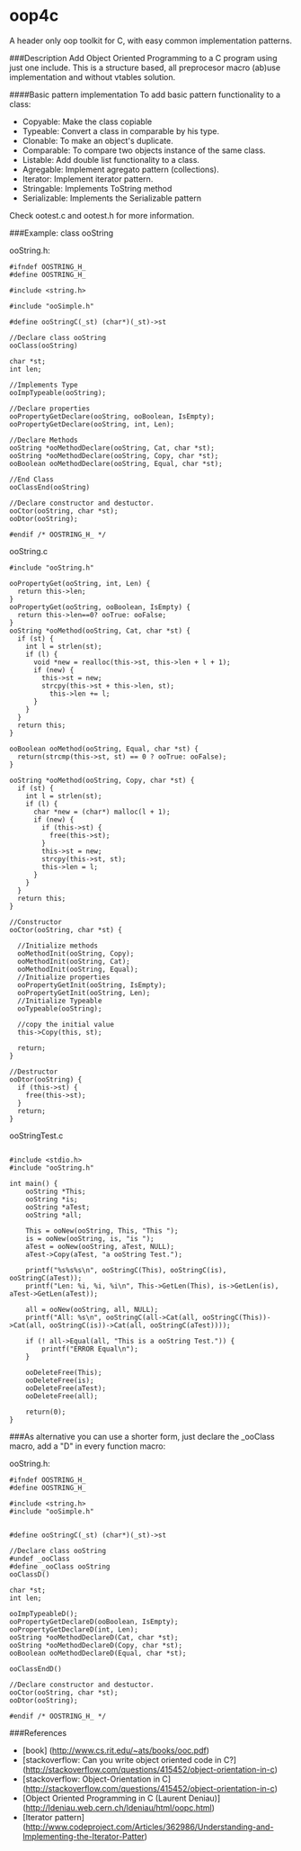 oop4c
=====
A header only oop toolkit for C, with easy common implementation patterns.


###Description
Add Object Oriented Programming to a C program using just one include.
This is a structure based, all preprocesor macro (ab)use implementation and without vtables solution.

####Basic pattern implementation
To add basic pattern functionality to a class:

 * Copyable: Make the class copiable
 * Typeable: Convert a class in comparable by his type.
 * Clonable: To make an object's duplicate.
 * Comparable: To compare two objects instance of the same class.
 * Listable: Add double list functionality to a class.
 * Agregable: Implement agregato pattern (collections).
 * Iterator: Implement iterator pattern.
 * Stringable: Implements ToString method
 * Serializable: Implements the Serializable pattern
 
Check ootest.c and ootest.h for more information. 
 

###Example: class ooString 

ooString.h:
```
#ifndef OOSTRING_H_
#define OOSTRING_H_

#include <string.h>

#include "ooSimple.h"

#define ooStringC(_st) (char*)(_st)->st

//Declare class ooString
ooClass(ooString)

char *st;
int len;

//Implements Type
ooImpTypeable(ooString);

//Declare properties
ooPropertyGetDeclare(ooString, ooBoolean, IsEmpty);
ooPropertyGetDeclare(ooString, int, Len);

//Declare Methods
ooString *ooMethodDeclare(ooString, Cat, char *st);
ooString *ooMethodDeclare(ooString, Copy, char *st);
ooBoolean ooMethodDeclare(ooString, Equal, char *st);

//End Class
ooClassEnd(ooString)

//Declare constructor and destuctor.
ooCtor(ooString, char *st);
ooDtor(ooString);

#endif /* OOSTRING_H_ */
```
ooString.c 
```
#include "ooString.h"

ooPropertyGet(ooString, int, Len) {
  return this->len;
}
ooPropertyGet(ooString, ooBoolean, IsEmpty) {
  return this->len==0? ooTrue: ooFalse;
}
ooString *ooMethod(ooString, Cat, char *st) {
  if (st) {
    int l = strlen(st);
    if (l) {
      void *new = realloc(this->st, this->len + l + 1);
      if (new) {
        this->st = new;
        strcpy(this->st + this->len, st);
	      this->len += l;
      }
    }
  } 
  return this;
}

ooBoolean ooMethod(ooString, Equal, char *st) {
  return(strcmp(this->st, st) == 0 ? ooTrue: ooFalse);
}

ooString *ooMethod(ooString, Copy, char *st) {
  if (st) {
    int l = strlen(st);
    if (l) {
      char *new = (char*) malloc(l + 1);
      if (new) {
        if (this->st) {
          free(this->st);
        }
        this->st = new;
        strcpy(this->st, st);
        this->len = l;
      }
    }
  }
  return this;
}

//Constructor
ooCtor(ooString, char *st) {

  //Initialize methods
  ooMethodInit(ooString, Copy);
  ooMethodInit(ooString, Cat);
  ooMethodInit(ooString, Equal);
  //Initialize properties
  ooPropertyGetInit(ooString, IsEmpty);
  ooPropertyGetInit(ooString, Len);
  //Initialize Typeable 
  ooTypeable(ooString);

  //copy the initial value
  this->Copy(this, st);
  
  return;
}

//Destructor
ooDtor(ooString) {
  if (this->st) {
    free(this->st);
  }
  return;
}

```

ooStringTest.c
```

#include <stdio.h>
#include "ooString.h"

int main() {
	ooString *This;
	ooString *is;
	ooString *aTest;
	ooString *all;

	This = ooNew(ooString, This, "This ");
	is = ooNew(ooString, is, "is ");
	aTest = ooNew(ooString, aTest, NULL);
	aTest->Copy(aTest, "a ooString Test.");

	printf("%s%s%s\n", ooStringC(This), ooStringC(is), ooStringC(aTest));
	printf("Len: %i, %i, %i\n", This->GetLen(This), is->GetLen(is), aTest->GetLen(aTest));

	all = ooNew(ooString, all, NULL);
	printf("All: %s\n", ooStringC(all->Cat(all, ooStringC(This))->Cat(all, ooStringC(is))->Cat(all, ooStringC(aTest))));

	if (! all->Equal(all, "This is a ooString Test.")) {
		printf("ERROR Equal\n");
	}

	ooDeleteFree(This);
	ooDeleteFree(is);
	ooDeleteFree(aTest);
	ooDeleteFree(all);

	return(0);
}

```

###As alternative you can use a shorter form, just declare the _ooClass macro, add a "D" in every function macro:

ooString.h:
``` 
#ifndef OOSTRING_H_
#define OOSTRING_H_

#include <string.h>
#include "ooSimple.h"


#define ooStringC(_st) (char*)(_st)->st

//Declare class ooString
#undef _ooClass
#define _ooClass ooString
ooClassD()

char *st;
int len;

ooImpTypeableD();
ooPropertyGetDeclareD(ooBoolean, IsEmpty);
ooPropertyGetDeclareD(int, Len);
ooString *ooMethodDeclareD(Cat, char *st);
ooString *ooMethodDeclareD(Copy, char *st);
ooBoolean ooMethodDeclareD(Equal, char *st);

ooClassEndD()

//Declare constructor and destuctor.
ooCtor(ooString, char *st);
ooDtor(ooString);

#endif /* OOSTRING_H_ */
```

###References
* [book] (http://www.cs.rit.edu/~ats/books/ooc.pdf)
* [stackoverflow: Can you write object oriented code in C?] (http://stackoverflow.com/questions/415452/object-orientation-in-c)
* [stackoverflow: Object-Orientation in C] (http://stackoverflow.com/questions/415452/object-orientation-in-c)
* [Object Oriented Programming in C (Laurent Deniau)] (http://ldeniau.web.cern.ch/ldeniau/html/oopc.html)
* [Iterator pattern] (http://www.codeproject.com/Articles/362986/Understanding-and-Implementing-the-Iterator-Patter)
